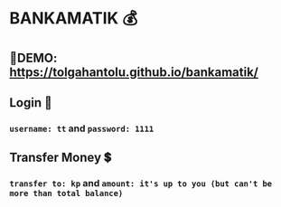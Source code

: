 # BANKAMATIK 💰

## 🚀DEMO: https://tolgahantolu.github.io/bankamatik/

## Login 🚪
### `username: tt` and  `password: 1111`

## Transfer Money 💲
### `transfer to: kp` and `amount: it's up to you (but can't be more than total balance)`
